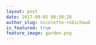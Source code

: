 ```yaml
---
layout: post
date: 2017-09-01 08:50:28
author_slug: nicolette-robichaud
is_featured: true
feature_image: garden.png
---
```

